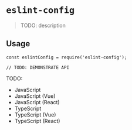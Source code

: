 # `eslint-config`

> TODO: description

## Usage

```
const eslintConfig = require('eslint-config');

// TODO: DEMONSTRATE API
```

TODO:

* JavaScript
* JavaScript (Vue)
* JavaScript (React)
* TypeScript
* TypeScript (Vue)
* TypeScript (React)
